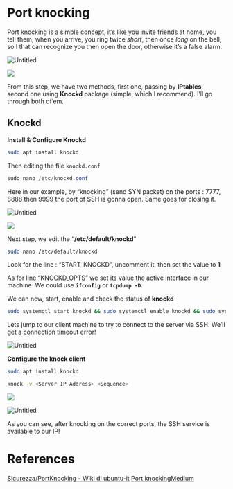 # **Port knocking**

Port knocking is a simple concept, it’s like you invite friends at home, you tell them, when you arrive, you ring twice *short*, then once *long* on the bell, so I that can recognize you then open the door, otherwise it’s a false alarm.

![Untitled](Port%20knocking%205390b3be3d874d80a2188bc567f888a3/Untitled.png)

![](https://files.gitbook.com/v0/b/gitbook-x-prod.appspot.com/o/spaces%2FBOHa9o1IO8VF4oJWZDmo%2Fuploads%2FtfM4mZT79dTvA0ckEx6t%2Fimage.png?alt=media&token=2ae3bf3e-1dda-4707-b9a4-c734ab5bd983)

From this step, we have two methods, first one, passing by **IPtables**, second one using **Knockd** package (simple, which I recommend). I’ll go through both of’em.

## **Knockd**

**Install & Configure Knockd**

```bash
sudo apt install knockd
```

Then editing the file `knockd.conf`

```powershell
sudo nano /etc/knockd.conf
```

Here in our example, by “knocking” (send SYN packet) on the ports : 7777, 8888 then 9999 the port of SSH is gonna open. Same goes for closing it.

![Untitled](Port%20knocking%205390b3be3d874d80a2188bc567f888a3/Untitled%201.png)

![](https://files.gitbook.com/v0/b/gitbook-x-prod.appspot.com/o/spaces%2FBOHa9o1IO8VF4oJWZDmo%2Fuploads%2FuJQTTjTmmtMfc0PUVcBn%2Fimage.png?alt=media&token=ae5d1cb7-a216-4707-86a0-2194ac4f5e8e)

Next step, we edit the “**/etc/default/knockd**”

```bash
sudo nano /etc/default/knockd
```

Look for the line : “START_KNOCKD”, uncomment it, then set the value to **1**

As for line “KNOCKD_OPTS” we set its value the active interface in our machine. We could use **`ifconfig`** or **`tcpdump -D`**.

We can now, start, enable and check the status of **knockd**

```bash
sudo systemctl start knockd && sudo systemctl enable knockd && sudo systemctl status knockd
```

Lets jump to our client machine to try to connect to the server via SSH. We’ll get a connection timeout error!

![Untitled](Port%20knocking%205390b3be3d874d80a2188bc567f888a3/Untitled%202.png)

**Configure the knock client**

```bash
sudo apt install knockd
```

```bash
knock -v <Server IP Address> <Sequence>
```

![](https://files.gitbook.com/v0/b/gitbook-x-prod.appspot.com/o/spaces%2FBOHa9o1IO8VF4oJWZDmo%2Fuploads%2FQjZI6FiP76mczu1ZQqnU%2Fimage.png?alt=media&token=61142529-c015-41d8-8c91-6fefc40a4c68)

![Untitled](Port%20knocking%205390b3be3d874d80a2188bc567f888a3/Untitled%203.png)

As you can see, after knocking on the correct ports, the SSH service is available to our IP!

# **References**

[Sicurezza/PortKnocking - Wiki di ubuntu-it](https://wiki.ubuntu-it.org/Sicurezza/PortKnocking)
[Port knockingMedium](https://medium.com/@reotmani/port-knocking-dbe6d8aaeb9)
